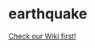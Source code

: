 # earthquake
[Check our Wiki first!](https://github.com/GreenRiverSoftwareDevelopment/earthquake/wiki)
